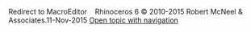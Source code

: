---
---

Redirect to MacroEditor&#160;
&#160;
Rhinoceros 6 © 2010-2015 Robert McNeel &amp; Associates.11-Nov-2015
 [Open topic with navigation](macroeditor.html) 

